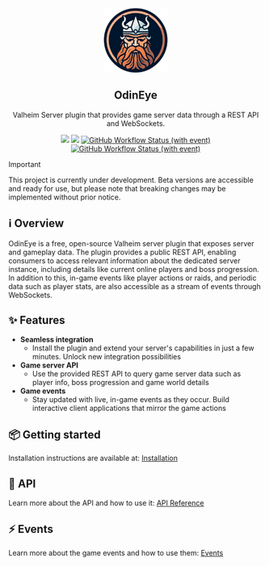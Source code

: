﻿<p align="center">
  <img src="docs/odineye.png" height="128">
  <h2 align="center">OdinEye</h2>
  <p align="center">Valheim Server plugin that provides game server data through a REST API and WebSockets.<p>
  <p align="center">
    <img src="https://img.shields.io/github/last-commit/sparcopt/odin-eye">
    <a href="https://www.nuget.org/packages/OdinEye.Models">
      <img src="https://img.shields.io/nuget/vpre/OdinEye.Models?label=NuGet%20beta"></a>
    <a href="https://github.com/sparcopt/odin-eye/actions/workflows/build-main.yaml" >
      <img alt="GitHub Workflow Status (with event)" src="https://img.shields.io/github/actions/workflow/status/sparcopt/odin-eye/build-main.yaml?label=main"></a>
    <a href="https://github.com/sparcopt/odin-eye/actions/workflows/build-pr.yaml" >
      <img alt="GitHub Workflow Status (with event)" src="https://img.shields.io/github/actions/workflow/status/sparcopt/odin-eye/build-pr.yaml?label=pull%20request"></a>
  </p>
</p>

> [!IMPORTANT]
> This project is currently under development. Beta versions are accessible and ready for use, but please note that breaking changes may be implemented without prior notice.

## ℹ️ Overview

OdinEye is a free, open-source Valheim server plugin that exposes server and gameplay data. The plugin provides a public REST API, enabling consumers to access relevant information about the dedicated server instance, including details like current online players and boss progression. In addition to this, in-game events like player actions or raids, and periodic data such as player stats, are also accessible as a stream of events through WebSockets.

## ✨ Features

- **Seamless integration**
  - Install the plugin and extend your server's capabilities in just a few minutes. Unlock new integration possibilities
- **Game server API**
  - Use the provided REST API to query game server data such as player info, boss progression and game world details
- **Game events**
  - Stay updated with live, in-game events as they occur. Build interactive client applications that mirror the game actions
 
## 📦 Getting started

Installation instructions are available at: [Installation](https://sparcopt.github.io/odin-eye/docs/getting-started/installation)

## 📨 API

Learn more about the API and how to use it: [API Reference](https://sparcopt.github.io/odin-eye/docs/category/api-reference)

## ⚡ Events

Learn more about the game events and how to use them: [Events](https://sparcopt.github.io/odin-eye/docs/category/events)
